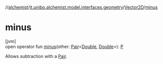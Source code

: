 //[alchemist](../../../index.md)/[it.unibo.alchemist.model.interfaces.geometry](../index.md)/[Vector2D](index.md)/[minus](minus.md)

# minus

[jvm]\
open operator fun [minus](minus.md)(other: [Pair](https://kotlinlang.org/api/latest/jvm/stdlib/kotlin/-pair/index.html)<[Double](https://kotlinlang.org/api/latest/jvm/stdlib/kotlin/-double/index.html), [Double](https://kotlinlang.org/api/latest/jvm/stdlib/kotlin/-double/index.html)>): [P](index.md)

Allows subtraction with a [Pair](https://kotlinlang.org/api/latest/jvm/stdlib/kotlin/-pair/index.html).
